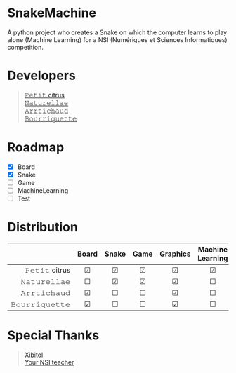 # SnakeMachine
A python project who creates a Snake on which the computer learns to play alone (Machine Learning) for a NSI (Numériques et Sciences Informatiques) competition.
# Developers
> [𝙿𝚎𝚝𝚒𝚝 citrus](https://github.com/petit-citrus)  
> [𝙽𝚊𝚝𝚞𝚛𝚎𝚕𝚕𝚊𝚎](https://github.com/naturellae)  
> [𝙰𝚛𝚛𝚝𝚒𝚌𝚑𝚊𝚞𝚍](https://github.com/Arrtichaud)  
> [𝙱𝚘𝚞𝚛𝚛𝚒𝚚𝚞𝚎𝚝𝚝𝚎](https://github.com/Bourriquette)  

# Roadmap
- [x] Board
- [x] Snake
- [ ] Game 
- [ ] MachineLearning
- [ ] Test  

# Distribution
|              	      |  Board         |   Snake 	   |  Game   |   Graphics	  | Machine Learning |
|--------------------:|:-------:       |:-----------:	   |:------: |:-------------:	  |:---------------:	|
| 𝙿𝚎𝚝𝚒𝚝 citrus 	 | &#9745; 	 |   &#9745;   	     | &#9745; |  &#9745;    	    |      &#9745;    	|
| 𝙽𝚊𝚝𝚞𝚛𝚎𝚕𝚕𝚊𝚎   	| &#9744; 	|   &#9745;   	    | &#9745; |    &#9745;    	   |      &#9744;    	|
| 𝙰𝚛𝚛𝚝𝚒𝚌𝚑𝚊𝚞𝚍   	| &#9745; 	|    &#9744;  	    | &#9744; |    &#9745;    	   |      &#9744;    	|
| 𝙱𝚘𝚞𝚛𝚛𝚒𝚚𝚞𝚎𝚝𝚝𝚎  	  | &#9745; 	  |    &#9744;        | &#9744; |   &#9745;    	     |      &#9744;    	|
  
# Special Thanks
> [Xibitol](https://github.com/Xibitol)  
> [Your NSI teacher](https://github.com/jgoguet)
